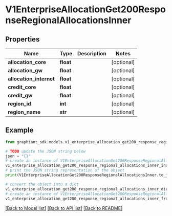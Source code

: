 # V1EnterpriseAllocationGet200ResponseRegionalAllocationsInner


## Properties

Name | Type | Description | Notes
------------ | ------------- | ------------- | -------------
**allocation_core** | **float** |  | [optional] 
**allocation_gw** | **float** |  | [optional] 
**allocation_internet** | **float** |  | [optional] 
**credit_core** | **float** |  | [optional] 
**credit_gw** | **float** |  | [optional] 
**region_id** | **int** |  | [optional] 
**region_name** | **str** |  | [optional] 

## Example

```python
from graphiant_sdk.models.v1_enterprise_allocation_get200_response_regional_allocations_inner import V1EnterpriseAllocationGet200ResponseRegionalAllocationsInner

# TODO update the JSON string below
json = "{}"
# create an instance of V1EnterpriseAllocationGet200ResponseRegionalAllocationsInner from a JSON string
v1_enterprise_allocation_get200_response_regional_allocations_inner_instance = V1EnterpriseAllocationGet200ResponseRegionalAllocationsInner.from_json(json)
# print the JSON string representation of the object
print(V1EnterpriseAllocationGet200ResponseRegionalAllocationsInner.to_json())

# convert the object into a dict
v1_enterprise_allocation_get200_response_regional_allocations_inner_dict = v1_enterprise_allocation_get200_response_regional_allocations_inner_instance.to_dict()
# create an instance of V1EnterpriseAllocationGet200ResponseRegionalAllocationsInner from a dict
v1_enterprise_allocation_get200_response_regional_allocations_inner_from_dict = V1EnterpriseAllocationGet200ResponseRegionalAllocationsInner.from_dict(v1_enterprise_allocation_get200_response_regional_allocations_inner_dict)
```
[[Back to Model list]](../README.md#documentation-for-models) [[Back to API list]](../README.md#documentation-for-api-endpoints) [[Back to README]](../README.md)


